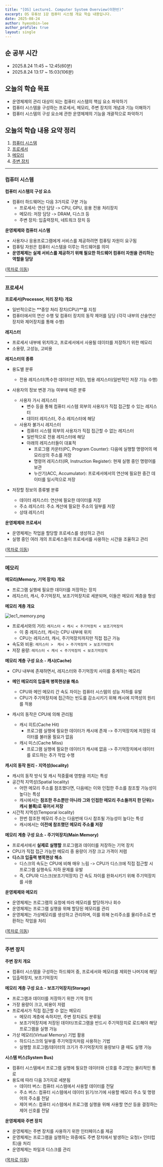```yaml
---
title: "[OS] Lecture1. Computer System Overview(이현빈)"
excerpt: OS 유튜브 1강 컴퓨터 시스템 개요 학습 내용입니다.
date: 2025-08-24
author: hyeonbin-lee
author_profile: true
layout: single
---
```

## 순 공부 시간
- 2025.8.24 11:45 ~ 12:45(60분)
- 2025.8.24 13:17 ~ 15:03(106분)

## 오늘의 학습 목표
- 운영체제의 관리 대상이 되는 컴퓨터 시스템의 핵심 요소 파악하기
- 컴퓨터 시스템을 구성하는 프로세서, 메모리, 주변 장치의 개념과 기능 이해하기
- 컴퓨터 시스템의 구성 요소에 관한 운영체제의 기능을 개괄적으로 파악하기

## 오늘의 학습 내용 요약 정리 #
1. [컴퓨터 시스템](#컴퓨터-시스템)
2. [프로세서](#프로세서)
3. [메모리](#메모리)
4. [주변 장치](#주변-장치)

---

### 컴퓨터 시스템

**컴퓨터 시스템의 구성 요소**
- 컴퓨터 하드웨어는 다음 3가지로 구분 가능
  - 프로세서: 연산 담당 -> CPU, GPU, 응용 전용 처리장치
  - 메모리: 저장 담당 -> DRAM, 디스크 등 
  - 주변 장치: 입출력장치, 네트워크 장치 등

**운영체제와 컴퓨터 시스템**
- 사용자나 응용프로그램에게 서비스를 제공하려면 컴퓨팅 자원이 요구됨
- 컴퓨팅 자원은 컴퓨터 시스템을 이루는 하드웨어를 의미
- **운영체제는 실제 서비스를 제공하기 위해 필요한 하드웨어 컴퓨터 자원을 관리하는 역할을 담당**

([목차로 이동](#오늘의-학습-내용-요약-정리))

---

### 프로세서

**프로세서(Processor, 처리 장치) 개요**
- 일반적으로는 **중앙 처리 장치(CPU)**를 지칭
- 컴퓨터에서의 연산 수행 및 컴퓨터 장치의 동작 제어를 담당
  (각각 내부의 산술연산장치와 제어장치를 통해 수행)

**레지스터**
- 프로세서 내부에 위치하고, 프로세서에서 사용될 데이터를 저장하기 위한 메모리
- 소용량, 고성능, 고비용

**레지스터의 종류**
- 용도별 분류
  - 전용 레지스터(특수한 데이터만 저장), 범용 레지스터(일반적인 저장 기능 수행)

- 사용자의 정보 변경 가능 여부에 따른 분류
  - 사용자 가시 레지스터
    - 변수 등을 통해 컴퓨터 시스템 외부의 사용자가 직접 접근할 수 있는 레지스터
    - 데이터 레지스터, 주소 레지스터에 해당
  - 사용자 불가시 레지스터
    - 컴퓨터 시스템 외부의 사용자가 직접 접근할 수 없는 레지스터
    - 일반적으로 전용 레지스터에 해당
    - 아래의 레지스터들이 대표적
      - 프로그램 카운터(PC, Program Counter): 다음에 실행할 명령어의 메모리상의 주소를 저장
      - 명령어 레지스터(IR, Instruction Register): 현재 실행 중인 명령어를 보관
      - 누산기(ACC, Accumulator): 프로세서에서의 연산에 필요한 중간 데이터를 일시적으로 저장

- 저장할 정보의 종류별 분류
  - 데이터 레지스터: 연산에 필요한 데이터를 저장
  - 주소 레지스터: 주소 계산에 필요한 주소의 일부를 저장
  - 상태 레지스터

**운영체제와 프로세서**
- 운영체제는 작업을 할당할 프로세스를 생성하고 관리
- 실행 중인 여러 개의 프로세스들이 프로세서를 사용하는 시간을 조율하고 관리

([목차로 이동](#오늘의-학습-내용-요약-정리))

---

### 메모리

**메모리(Memory, 기억 장치) 개요**
- 프로그램 실행에 필요한 데이터를 저장하는 장치
- 레지스터, 캐시, 주기억장치, 보조기억장치로 세분되며, 이들은 메모리 계층을 형성

**메모리 계층 개요**

![lec1_memory.png](/assets/images/lec1_memory.png)

- 프로세서와의 거리: `레지스터 < 캐시 < 주기억장치 < 보조기억장치`
  - 이 중 레지스터, 캐시는 CPU 내부에 위치
  - CPU는 레지스터, 캐시, 주기억장치까지만 직접 접근 가능
- 속도와 비용: `레지스터 >  캐시 > 주기억장치 > 보조기억장치`
- 저장 용량: `레지스터 < 캐시 < 주기억장치 < 보조기억장치`

**메모리 계층 구성 요소 - 캐시(Cache)**
- CPU 내부에 존재하면서, 레지스터와 주기억장치 사이를 중계하는 메모리
- **메인 메모리의 입출력 병목현상을 해소**
  - CPU와 메인 메모리 간 속도 차이는 컴퓨터 시스템의 성능 저하를 유발
  - CPU가 주기억장치에 접근하는 빈도를 감소시키기 위해 캐시에 지역성의 원리를 적용

- 캐시의 동작은 CPU에 의해 관리됨
  - 캐시 히트(Cache Hit)
    - 프로그램 실행에 필요한 데이터가 캐시에 존재 -> 주기억장치에 저장된 데이터를 불러올 필요가 없음
  - 캐시 미스(Cache Miss)
    - 프로그램 실행에 필요한 데이터가 캐시에 없음 -> 주기억장치에서 데이터를 로드하는 추가 작업 수행

**캐시의 동작 원리 - 지역성(locality)**
- 캐시의 동작 방식 및 캐시 적중률에 영향을 끼치는 특성
- 공간적 지역성(Spatial locality)
  - 어떤 메모리 주소를 참조했다면, 다음에는 이와 인접한 주소를 참조할 가능성이 높다는 특성
  - 캐시에서는 **참조한 주소뿐만 아니라 그와 인접한 메모리 주소들까지 한 단위(= 캐시 블록)로 묶어서 저장**
- 시간적 지역성(Temporal locality)
  - 한번 참조한 메모리 주소는 다음번에 다시 참조될 가능성이 높다는 특성
  - 캐시에서는 **이전에 참조했던 메모리 주소를 저장**

**메모리 계층 구성 요소 - 주기억장치(Main Memory)**
- 프로세서에서 **실제로 실행할** 프로그램과 데이터를 저장하는 기억 장치
- CPU가 직접 접근 가능한 메모리 중 용량이 가장 크고 가격이 저렴
- **디스크 입출력 병목현상 해소**
  - 디스크의 속도는 CPU에 비해 매우 느림 ->  CPU가 디스크에 직접 접근할 시 프로그램 실행속도 저하 문제를 유발
  - 즉, CPU와 디스크(보조기억장치) 간 속도 차이를 완화시키기 위해 주기억장치를 사용

**운영체제와 메모리**
- 운영체제는 프로그램의 요청에 따라 메모리를 할당하거나 회수
- 운영체제는 프로그램 실행을 위해 할당된 메모리를 관리
- 운영체제는 가상메모리를 생성하고 관리하며, 이를 위해 논리주소를 물리주소로 변환하는 작업을 처리

([목차로 이동](#오늘의-학습-내용-요약-정리))

---

### 주변 장치

**주변 장치 개요**
- 컴퓨터 시스템을 구성하는 하드웨어 중, 프로세서와 메모리를 제외한 나머지에 해당
- 입출력장치, 보조기억장치

**메모리 계층 구성 요소 - 보조기억장치(Storage)**
- 프로그램과 데이터를 저장하기 위한 기억 장치
- 가장 용량이 크고, 비용이 저렴
- 프로세서가 직접 접근할 수 없는 메모리
  - 메모리 계층에 속하지만, 주변 장치로도 분류됨
  - 보조기억장치에 저장된 데이터/프로그램을 반드시 주기억장치로 로드해야 해당 프로그램을 실행 가능
- 가상 메모리(Virtual Memory) 기법 활용
  - 하드디스크의 일부를 주기억장치처럼 사용하는 기법
  - 실행할 프로그램/데이터의 크기가 주기억장치의 용량보다 클 때도 실행 가능

**시스템 버스(System Bus)**
- 컴퓨터 시스템에서 프로그램 실행에 필요한 데이터와 신호를 주고받는 물리적인 통로
- 용도에 따라 다음 3가지로 세분됨
  - 데이터 버스: 컴퓨터 시스템에서 사용할 데이터를 전달
  - 주소 버스: 컴퓨터 시스템에서 데이터 읽기/쓰기에 사용할 메모리 주소 및 명령어의 주소를 전달
  - 제어 버스: 컴퓨터 시스템에서 프로그램 실행을 위해 사용할 연산 등을 결정하는 제어 신호를 전달

**운영체제와 주변 장치**
- 운영체제는 주변 장치를 사용하기 위한 인터페이스를 제공
- 운영체제는 프로그램을 실행하는 와중에도 주변 장치에서 발생하는 요청(= 인터럽트)을 처리
- 운영체제는 파일과 디스크를 관리

([목차로 이동](#오늘의-학습-내용-요약-정리))